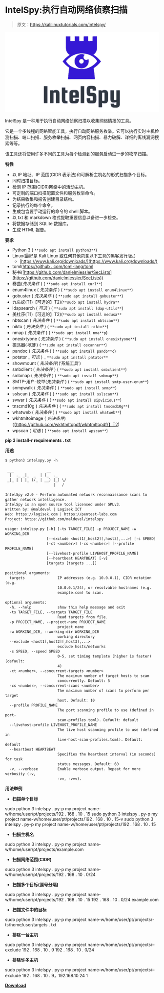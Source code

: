 # IntelSpy:执行自动网络侦察扫描

> 原文：<https://kalilinuxtutorials.com/intelspy/>

[![IntelSpy : Perform Automated Network Reconnaissance Scans](img//505db85c403520dae3c2e950aa95e744.png "IntelSpy : Perform Automated Network Reconnaissance Scans")](https://1.bp.blogspot.com/-XAS1qidoFIg/XytHZmWwzdI/AAAAAAAAHLE/SVc-ZqGO3HYaUiCulPJBQQ5POIscDEknACLcBGAsYHQ/s728/IntelSpy%25281%2529.png)

IntelSpy 是一种用于执行自动网络侦察扫描以收集网络情报的工具。

它是一个多线程的网络智能工具，执行自动网络服务枚举。它可以执行实时主机检测扫描、端口扫描、服务枚举扫描、网页内容扫描、暴力破解、详细的离线漏洞搜索等等。

该工具还将使用许多不同的工具为每个检测到的服务启动进一步的枚举扫描。

**特性**

*   以 IP 地址、IP 范围(CIDR 表示法)和可解析主机名的形式扫描多个目标。
*   同时扫描目标。
*   检测 IP 范围(CIDR)网络中的活动主机。
*   可定制的端口扫描配置文件和服务枚举命令。
*   为结果收集和报告创建目录结构。
*   记录执行的每个命令。
*   生成包含要手动运行的命令的 shell 脚本。
*   以 txt 和 markdown 格式提取重要信息以备进一步检查。
*   将数据存储到 SQLite 数据库。
*   生成 HTML 报告。

**要求**

*   Python 3 ( `**sudo apt install python3**`)
*   Linux(最好是 Kali Linux 或任何其他包含以下工具的黑客发行版。)
    *   [https://www.kali.org/downloads/](https://www.kali.org/downloads/)
*   toml([https://github . com/toml-lang/toml](https://github.com/toml-lang/toml)
*   秘书([https://github.com/danielmiessler/SecLists](https://github.com/danielmiessler/SecLists))
*   卷曲(*先决条件* ) ( `**sudo apt install curl**`)
*   enum4linux ( *先决条件* ) ( `**sudo apt install enum4linux**`)
*   gobuster ( *先决条件* ) ( `**sudo apt install gobuster**`)
*   九头蛇(T1)【可选的】T2)(`**sudo apt install hydra**`
*   ldapsearch ( *可选* ) ( `**sudo apt install ldap-utils**`)
*   美杜莎(T1)【可选的】T2)(`**sudo apt install medusa**`
*   nbtscan ( *先决条件* ) ( `**sudo apt install nbtscan**`)
*   nikto ( *先决条件* ) ( `**sudo apt install nikto**`)
*   nmap ( *先决条件* ) ( `**sudo apt install nma**p`)
*   onesixtyone ( *先决条件* ) ( `**sudo apt install onesixtyone**`)
*   振荡器(*可选* ) ( `**sudo apt install oscanner**`)
*   pandoc ( *先决条件* ) ( `**sudo apt install pando**c`)
*   potator _ *可选* ) _ `**sudo apt install patator**`
*   showmount ( *先决条件*)(‘系统工具’)
*   smbclient ( *先决条件* ) ( `**sudo apt install smbclient**`)
*   smbmap ( *先决条件* ) ( `**sudo apt install smbmap**`)
*   SMTP-用户-枚举(*先决条件* ) ( `**sudo apt install smtp-user-enum**`)
*   snmpwalk ( *先决条件* ) ( `**sudo apt install snmp**`)
*   sslscan ( *先决条件* ) ( `**sudo apt install sslscan**`)
*   svwar ( *先决条件* ) ( `**sudo apt install sipvicious**`)
*   tnscmd10g ( *先决条件* ) ( `**sudo apt install tnscmd10g**`)
*   whatweb ( *先决条件* ) ( `**sudo apt install whatweb**`)
*   wkhtmltoimage ( *先决条件*)(【https://github.com/wkhtmltopdf/wkhtmltopdf/】T2)
*   wpscan ( *可选* ) ( `**sudo apt install wpscan**`)

**pip 3 install-r requirements . txt**

**用途**

```
$ python3 intelspy.py -h

 ___               __        
  |  ._ _|_  _  | (_  ._     
 _|_ | | |_ (/_ | __) |_) \/ 
                      |   /  

IntelSpy v2.0 - Perform automated network reconnaissance scans to gather network intelligence.
IntelSpy is an open source tool licensed under GPLv3.
Written by: @maldevel | Logisek ICT
Web: https://logisek.com | https://pentest-labs.com
Project: https://github.com/maldevel/intelspy

usage: intelspy.py [-h] [-ts TARGET_FILE] -p PROJECT_NAME -w WORKING_DIR
                   [--exclude <host1[,host2][,host3],...>] [-s SPEED]
                   [-ct <number>] [-cs <number>] [--profile PROFILE_NAME]
                   [--livehost-profile LIVEHOST_PROFILE_NAME]
                   [--heartbeat HEARTBEAT] [-v]
                   [targets [targets ...]]

positional arguments:
  targets               IP addresses (e.g. 10.0.0.1), CIDR notation (e.g.
                        10.0.0.1/24), or resolvable hostnames (e.g.
                        example.com) to scan.

optional arguments:
  -h, --help            show this help message and exit
  -ts TARGET_FILE, --targets TARGET_FILE
                        Read targets from file.
  -p PROJECT_NAME, --project-name PROJECT_NAME
                        project name
  -w WORKING_DIR, --working-dir WORKING_DIR
                        working directory
  --exclude <host1[,host2][,host3],...>
                        exclude hosts/networks
  -s SPEED, --speed SPEED
                        0-5, set timing template (higher is faster) (default:
                        4)
  -ct <number>, --concurrent-targets <number>
                        The maximum number of target hosts to scan
                        concurrently. Default: 5
  -cs <number>, --concurrent-scans <number>
                        The maximum number of scans to perform per target
                        host. Default: 10
  --profile PROFILE_NAME
                        The port scanning profile to use (defined in port-
                        scan-profiles.toml). Default: default
  --livehost-profile LIVEHOST_PROFILE_NAME
                        The live host scanning profile to use (defined in
                        live-host-scan-profiles.toml). Default: default
  --heartbeat HEARTBEAT
                        Specifies the heartbeat interval (in seconds) for task
                        status messages. Default: 60
  -v, --verbose         Enable verbose output. Repeat for more verbosity (-v,
                        -vv, -vvv).
```

**用法举例**

*   **扫描单个目标**

sudo python 3 intelspy . py-p my project name-w/home/user/pt/projects/192 . 168 . 10 . 15
sudo python 3 intelspy . py-p my project name-w/home/user/pt/projects/192 . 168 . 10 . 15-v
sudo python 3 intelspy . py-p my project name-w/home/user/pt/projects/192 . 168 . 10 . 15

*   **扫描主机名**

sudo python 3 intelspy . py-p my project name-w/home/user/pt/projects/example.com

*   **扫描网络范围(CIDR)**

sudo python 3 intelspy . py-p my project name-w/home/user/pt/projects/192 . 168 . 10 . 0/24

*   **扫描多个目标(逗号分隔)**

sudo python 3 intelspy . py-p my project name-w/home/user/pt/projects/192 . 168 . 10 . 15 192 . 168 . 10 . 0/24 example.com

*   **扫描文件中的目标**

sudo python 3 intelspy . py-p my project name-w/home/user/pt/projects/-ts/home/user/targets . txt

*   **排除一台主机**

sudo python 3 intelspy . py-p my project name-w/home/user/pt/projects/–exclude 192 . 168 . 10 . 9 192 . 168 . 10 . 0/24

*   **排除许多主机**

sudo python 3 intelspy . py-p my project name-w/home/user/pt/projects/–exclude 192 . 168 . 10 . 9，192.168.10.24 1

[**Download**](https://github.com/maldevel/intelspy)